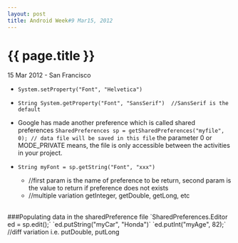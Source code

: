 ```yaml
---
layout: post
title: Android Week#9 Mar15, 2012
---
```


{{ page.title }}
================

<p class="meta">15 Mar 2012 - San Francisco</p>

* `System.setProperty("Font", "Helvetica")`
* `String System.getProperty("Font", "SansSerif")  //SansSerif is the default`

* Google has made another preference which is called shared preferences
`SharedPreferences sp = getSharedPreferences("myfile", 0); // data file will be saved in this file` the parameter 0 or MODE_PRIVATE means, the file is only accessible between the activities in your project.

* `String myFont = sp.getString("Font", "xxx")` 
	* //first param is the name of preference to be return, second param is the value to return if preference does not exists
	* //multiple variation getInteger, getDouble, getLong, etc

<br/>
###Populating data in the sharedPreference file
`SharedPreferences.Editor ed = sp.edit();`
`ed.putString("myCar", "Honda")`
`ed.putInt("myAge", 82);`
//diff variation i.e. putDouble, putLong